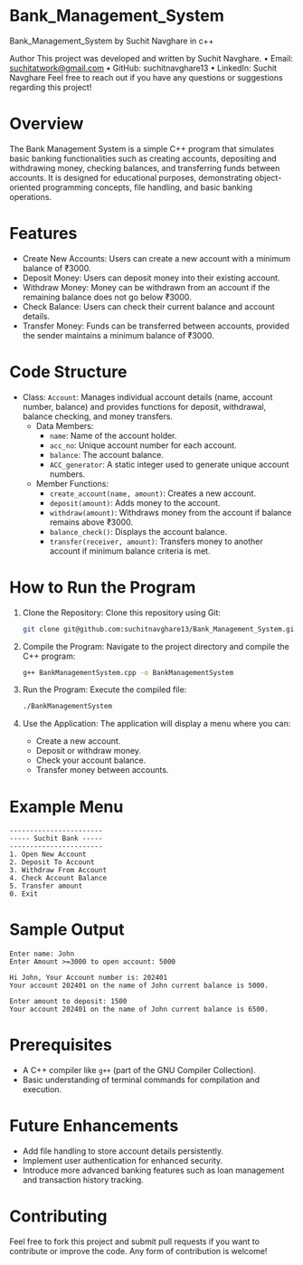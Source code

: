 # Bank_Management_System
Bank_Management_System by Suchit Navghare in c++

Author
This project was developed and written by Suchit Navghare.
    • Email: suchitatwork@gmail.com
    • GitHub: suchitnavghare13
    • LinkedIn: Suchit Navghare
Feel free to reach out if you have any questions or suggestions regarding this project!

# Overview

The Bank Management System is a simple C++ program that simulates basic banking functionalities such as creating accounts, depositing and withdrawing money, checking balances, and transferring funds between accounts. It is designed for educational purposes, demonstrating object-oriented programming concepts, file handling, and basic banking operations.

# Features

- Create New Accounts: Users can create a new account with a minimum balance of ₹3000.
- Deposit Money: Users can deposit money into their existing account.
- Withdraw Money: Money can be withdrawn from an account if the remaining balance does not go below ₹3000.
- Check Balance: Users can check their current balance and account details.
- Transfer Money: Funds can be transferred between accounts, provided the sender maintains a minimum balance of ₹3000.

# Code Structure

- Class: `Account`: Manages individual account details (name, account number, balance) and provides functions for deposit, withdrawal, balance checking, and money transfers.
  - Data Members:
    - `name`: Name of the account holder.
    - `acc_no`: Unique account number for each account.
    - `balance`: The account balance.
    - `ACC_generator`: A static integer used to generate unique account numbers.
  - Member Functions:
    - `create_account(name, amount)`: Creates a new account.
    - `deposit(amount)`: Adds money to the account.
    - `withdraw(amount)`: Withdraws money from the account if balance remains above ₹3000.
    - `balance_check()`: Displays the account balance.
    - `transfer(receiver, amount)`: Transfers money to another account if minimum balance criteria is met.

# How to Run the Program

1. Clone the Repository:
   Clone this repository using Git:

   ```bash
   git clone git@github.com:suchitnavghare13/Bank_Management_System.git
   ```

2. Compile the Program:
   Navigate to the project directory and compile the C++ program:

   ```bash
   g++ BankManagementSystem.cpp -o BankManagementSystem
   ```

3. Run the Program:
   Execute the compiled file:

   ```bash
   ./BankManagementSystem
   ```

4. Use the Application:
   The application will display a menu where you can:
   - Create a new account.
   - Deposit or withdraw money.
   - Check your account balance.
   - Transfer money between accounts.

# Example Menu

```plaintext
-----------------------
----- Suchit Bank -----
-----------------------
1. Open New Account
2. Deposit To Account
3. Withdraw From Account
4. Check Account Balance
5. Transfer amount
0. Exit
```

# Sample Output

```plaintext
Enter name: John
Enter Amount >=3000 to open account: 5000

Hi John, Your Account number is: 202401
Your account 202401 on the name of John current balance is 5000.

Enter amount to deposit: 1500
Your account 202401 on the name of John current balance is 6500.
```

# Prerequisites

- A C++ compiler like `g++` (part of the GNU Compiler Collection).
- Basic understanding of terminal commands for compilation and execution.

# Future Enhancements

- Add file handling to store account details persistently.
- Implement user authentication for enhanced security.
- Introduce more advanced banking features such as loan management and transaction history tracking.

# Contributing

Feel free to fork this project and submit pull requests if you want to contribute or improve the code. Any form of contribution is welcome!
